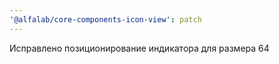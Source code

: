 ```yaml
---
'@alfalab/core-components-icon-view': patch
---
```


Исправлено позиционирование индикатора для размера 64
